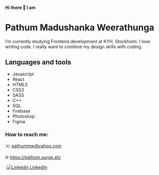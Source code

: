 #### Hi there 👋 I am  
# Pathum Madushanka Weerathunga


I’m currently studying Frontend development at KYH, Stockholm. I love writing code. I really want to combine my design skills with coding.

## Languages and tools

+ Javascript
+ React
+ HTML5
+ CSS3
+ SASS
+ C++
+ SQL
+ Firebase
+ Photoshop
+ Figma

### How to reach me:

:envelope: pathummw@yahoo.com

:globe_with_meridians: https://pathum.surge.sh/

 &nbsp;[![Linkedin](https://i.stack.imgur.com/gVE0j.png) LinkedIn](https://www.linkedin.com/in/pathum-weerathunga-87248a56/)


